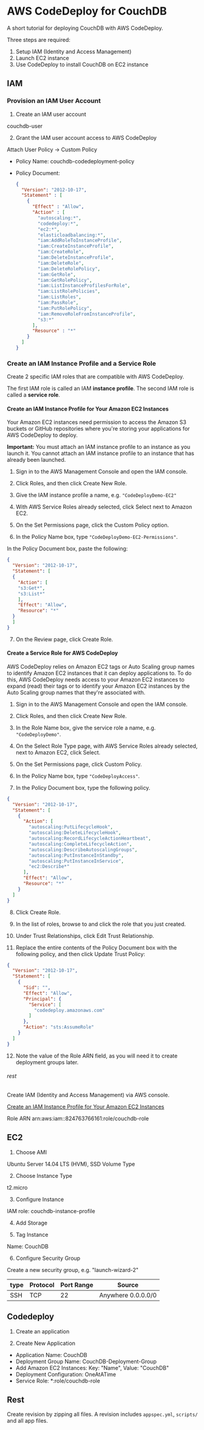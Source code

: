
# AWS CodeDeploy for CouchDB

A short tutorial for deploying CouchDB with AWS CodeDeploy.

Three steps are required:
1. Setup IAM (Identity and Access Management)
2. Launch EC2 instance
3. Use CodeDeploy to install CouchDB on EC2 instance

## IAM

### Provision an IAM User Account

1. Create an IAM user account

  couchdb-user

2. Grant the IAM user account access to AWS CodeDeploy

  Attach User Policy -> Custom Policy

  - Policy Name: couchdb-codedeployment-policy
  - Policy Document:

    ```json
    {
      "Version": "2012-10-17",
      "Statement" : [
        {
          "Effect" : "Allow",
          "Action" : [
            "autoscaling:*",
            "codedeploy:*",
            "ec2:*",
            "elasticloadbalancing:*",
            "iam:AddRoleToInstanceProfile",
            "iam:CreateInstanceProfile",
            "iam:CreateRole",
            "iam:DeleteInstanceProfile",
            "iam:DeleteRole",
            "iam:DeleteRolePolicy",
            "iam:GetRole",
            "iam:GetRolePolicy",
            "iam:ListInstanceProfilesForRole",
            "iam:ListRolePolicies",
            "iam:ListRoles",
            "iam:PassRole",
            "iam:PutRolePolicy",
            "iam:RemoveRoleFromInstanceProfile",
            "s3:*"
          ],
          "Resource" : "*"
        }
      ]
    }
    ```

### Create an IAM Instance Profile and a Service Role

Create 2 specific IAM roles that are compatible with AWS CodeDeploy.

The first IAM role is called an IAM **instance profile**.
The second IAM role is called a **service role**.

#### Create an IAM Instance Profile for Your Amazon EC2 Instances

Your Amazon EC2 instances need permission to access the Amazon S3 buckets or GitHub repositories where you're storing your applications for AWS CodeDeploy to deploy.

**Important:** You must attach an IAM instance profile to an instance as you launch it. You cannot attach an IAM instance profile to an instance that has already been launched.

1. Sign in to the AWS Management Console and open the IAM console.

2. Click Roles, and then click Create New Role.

3. Give the IAM instance profile a name, e.g. ```"CodeDeployDemo-EC2"```

4. With AWS Service Roles already selected, click Select next to Amazon EC2.

5. On the Set Permissions page, click the Custom Policy option.

6. In the Policy Name box, type ```"CodeDeployDemo-EC2-Permissions"```.

  In the Policy Document box, paste the following:
  
  ```json
  {
    "Version": "2012-10-17",
    "Statement": [
    {
      "Action": [
      "s3:Get*",
      "s3:List*"
      ],
      "Effect": "Allow",
      "Resource": "*"
    }
    ]
  }
  ```

7. On the Review page, click Create Role.

#### Create a Service Role for AWS CodeDeploy

AWS CodeDeploy relies on Amazon EC2 tags or Auto Scaling group names to identify Amazon EC2 instances that it can deploy applications to. To do this, AWS CodeDeploy needs access to your Amazon EC2 instances to expand (read) their tags or to identify your Amazon EC2 instances by the Auto Scaling group names that they're associated with.

1. Sign in to the AWS Management Console and open the IAM console.

2. Click Roles, and then click Create New Role.

3. In the Role Name box, give the service role a name, e.g. ```"CodeDeployDemo"```.

4. On the Select Role Type page, with AWS Service Roles already selected, next to Amazon EC2, click Select.

5. On the Set Permissions page, click Custom Policy.

6. In the Policy Name box, type ```"CodeDeployAccess"```.

7. In the Policy Document box, type the following policy.
  ```json
  {
    "Version": "2012-10-17",
    "Statement": [
      {
        "Action": [
          "autoscaling:PutLifecycleHook",
          "autoscaling:DeleteLifecycleHook",
          "autoscaling:RecordLifecycleActionHeartbeat",
          "autoscaling:CompleteLifecycleAction",
          "autoscaling:DescribeAutoscalingGroups",
          "autoscaling:PutInstanceInStandby",
          "autoscaling:PutInstanceInService",
          "ec2:Describe*"
        ],
        "Effect": "Allow",
        "Resource": "*"
      }
    ]
  }
  ```

8. Click Create Role.

9. In the list of roles, browse to and click the role that you just created.

10. Under Trust Relationships, click Edit Trust Relationship.

11. Replace the entire contents of the Policy Document box with the following policy, and then click Update Trust Policy:
  ```json
  {
    "Version": "2012-10-17",
    "Statement": [
      {
        "Sid": "",
        "Effect": "Allow",
        "Principal": {
          "Service": [
            "codedeploy.amazonaws.com"
          ]
        },
        "Action": "sts:AssumeRole"
      }
    ]
  }
  ```

12. Note the value of the Role ARN field, as you will need it to create deployment groups later.

###### rest

Create IAM (Identity and Access Management) via AWS console.

[Create an IAM Instance Profile for Your Amazon EC2 Instances](http://docs.aws.amazon.com/codedeploy/latest/userguide/how-to-create-iam-instance-profile.html)

Role ARN
arn:aws:iam::824763766161:role/couchdb-role



## EC2

1. Choose AMI

  Ubuntu Server 14.04 LTS (HVM), SSD Volume Type

2. Choose Instance Type

  t2.micro

3. Configure Instance

  IAM role: couchdb-instance-profile

4. Add Storage

5. Tag Instance

  Name: CouchDB

6. Configure Security Group

Create a new security group, e.g. "launch-wizard-2"

|type  | Protocol  | Port Range  | Source               |
|------|-----------|-------------|----------------------|
|SSH   | TCP       | 22          | Anywhere 0.0.0.0/0   |



## Codedeploy

1. Create an application

2. Create New Application

  - Application Name: CouchDB
  - Deployment Group Name: CouchDB-Deployment-Group
  - Add Amazon EC2 Instances: Key: "Name", Value: "CouchDB"
  - Deployment Configuration: OneAtATime
  - Service Role: *:role/couchdb-role

## Rest

Create revision by zipping all files.
A revision includes `appspec.yml`, `scripts/` and all app files.

```

```
